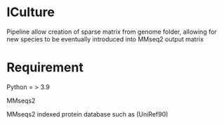 # ICulture
Pipeline  allow creation of sparse matrix from genome folder, allowing for new species to be eventually introduced into MMseq2 output matrix

# Requirement

Python = > 3.9 

MMseqs2 

MMseqs2 indexed protein database such as (UniRef90)
